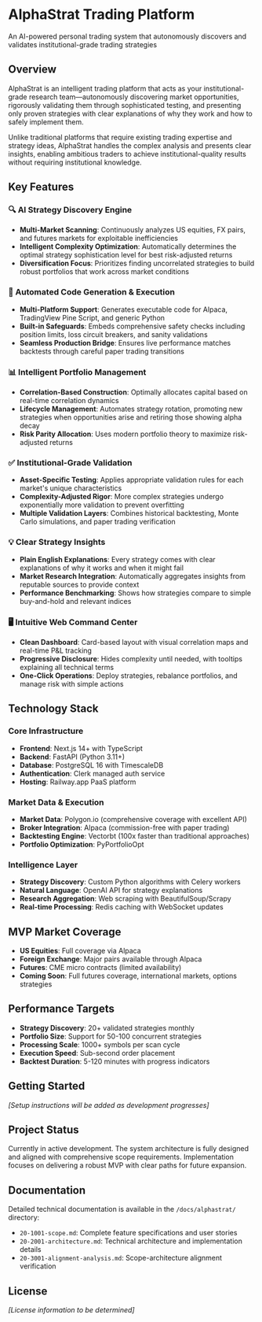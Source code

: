 # AlphaStrat Trading Platform
An AI-powered personal trading system that autonomously discovers and validates institutional-grade trading strategies

## Overview
AlphaStrat is an intelligent trading platform that acts as your institutional-grade research team—autonomously discovering market opportunities, rigorously validating them through sophisticated testing, and presenting only proven strategies with clear explanations of why they work and how to safely implement them.

Unlike traditional platforms that require existing trading expertise and strategy ideas, AlphaStrat handles the complex analysis and presents clear insights, enabling ambitious traders to achieve institutional-quality results without requiring institutional knowledge.

## Key Features

### 🔍 AI Strategy Discovery Engine
- **Multi-Market Scanning**: Continuously analyzes US equities, FX pairs, and futures markets for exploitable inefficiencies
- **Intelligent Complexity Optimization**: Automatically determines the optimal strategy sophistication level for best risk-adjusted returns
- **Diversification Focus**: Prioritizes finding uncorrelated strategies to build robust portfolios that work across market conditions

### 🚀 Automated Code Generation & Execution
- **Multi-Platform Support**: Generates executable code for Alpaca, TradingView Pine Script, and generic Python
- **Built-in Safeguards**: Embeds comprehensive safety checks including position limits, loss circuit breakers, and sanity validations
- **Seamless Production Bridge**: Ensures live performance matches backtests through careful paper trading transitions

### 📊 Intelligent Portfolio Management
- **Correlation-Based Construction**: Optimally allocates capital based on real-time correlation dynamics
- **Lifecycle Management**: Automates strategy rotation, promoting new strategies when opportunities arise and retiring those showing alpha decay
- **Risk Parity Allocation**: Uses modern portfolio theory to maximize risk-adjusted returns

### ✅ Institutional-Grade Validation
- **Asset-Specific Testing**: Applies appropriate validation rules for each market's unique characteristics
- **Complexity-Adjusted Rigor**: More complex strategies undergo exponentially more validation to prevent overfitting
- **Multiple Validation Layers**: Combines historical backtesting, Monte Carlo simulations, and paper trading verification

### 💡 Clear Strategy Insights
- **Plain English Explanations**: Every strategy comes with clear explanations of why it works and when it might fail
- **Market Research Integration**: Automatically aggregates insights from reputable sources to provide context
- **Performance Benchmarking**: Shows how strategies compare to simple buy-and-hold and relevant indices

### 🖥️ Intuitive Web Command Center
- **Clean Dashboard**: Card-based layout with visual correlation maps and real-time P&L tracking
- **Progressive Disclosure**: Hides complexity until needed, with tooltips explaining all technical terms
- **One-Click Operations**: Deploy strategies, rebalance portfolios, and manage risk with simple actions

## Technology Stack

### Core Infrastructure
- **Frontend**: Next.js 14+ with TypeScript
- **Backend**: FastAPI (Python 3.11+)
- **Database**: PostgreSQL 16 with TimescaleDB
- **Authentication**: Clerk managed auth service
- **Hosting**: Railway.app PaaS platform

### Market Data & Execution
- **Market Data**: Polygon.io (comprehensive coverage with excellent API)
- **Broker Integration**: Alpaca (commission-free with paper trading)
- **Backtesting Engine**: Vectorbt (100x faster than traditional approaches)
- **Portfolio Optimization**: PyPortfolioOpt

### Intelligence Layer
- **Strategy Discovery**: Custom Python algorithms with Celery workers
- **Natural Language**: OpenAI API for strategy explanations
- **Research Aggregation**: Web scraping with BeautifulSoup/Scrapy
- **Real-time Processing**: Redis caching with WebSocket updates

## MVP Market Coverage
- **US Equities**: Full coverage via Alpaca
- **Foreign Exchange**: Major pairs available through Alpaca
- **Futures**: CME micro contracts (limited availability)
- **Coming Soon**: Full futures coverage, international markets, options strategies

## Performance Targets
- **Strategy Discovery**: 20+ validated strategies monthly
- **Portfolio Size**: Support for 50-100 concurrent strategies
- **Processing Scale**: 1000+ symbols per scan cycle
- **Execution Speed**: Sub-second order placement
- **Backtest Duration**: 5-120 minutes with progress indicators

## Getting Started
*[Setup instructions will be added as development progresses]*

## Project Status
Currently in active development. The system architecture is fully designed and aligned with comprehensive scope requirements. Implementation focuses on delivering a robust MVP with clear paths for future expansion.

## Documentation
Detailed technical documentation is available in the `/docs/alphastrat/` directory:
- `20-1001-scope.md`: Complete feature specifications and user stories
- `20-2001-architecture.md`: Technical architecture and implementation details
- `20-3001-alignment-analysis.md`: Scope-architecture alignment verification

## License
*[License information to be determined]*